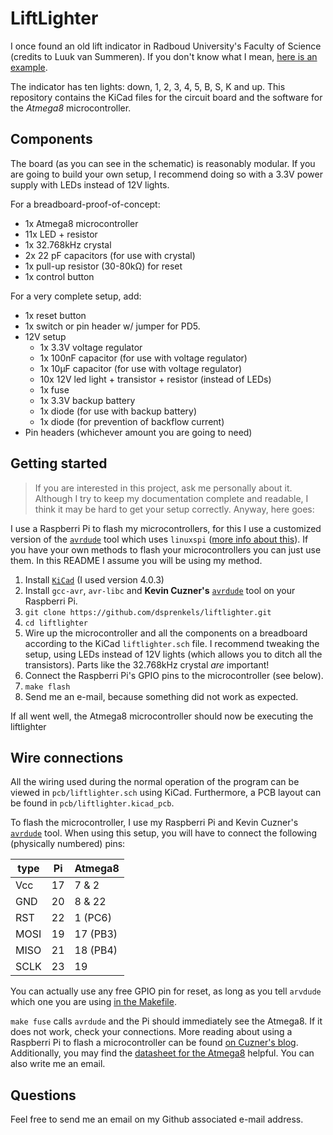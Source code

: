# LiftLighter

I once found an old lift indicator in Radboud University's Faculty of
Science (credits to Luuk van Summeren). If you don't know what I mean,
[here is an example][photo].

The indicator has ten lights: down, 1, 2, 3, 4, 5, B, S, K and up. This
repository contains the KiCad files for the circuit board and the software
for the _Atmega8_ microcontroller.

## Components

The board (as you can see in the schematic) is reasonably modular. If you are
going to build your own setup, I recommend doing so with a 3.3V power supply
with LEDs instead of 12V lights.

For a breadboard-proof-of-concept:
- 1x Atmega8 microcontroller
- 11x LED + resistor
- 1x 32.768kHz crystal
- 2x 22 pF capacitors (for use with crystal)
- 1x pull-up resistor (30-80kΩ) for reset
- 1x control button

For a very complete setup, add:
- 1x reset button
- 1x switch or pin header w/ jumper for PD5.
- 12V setup
  * 1x 3.3V voltage regulator
  * 1x 100nF capacitor (for use with voltage regulator)
  * 1x 10μF capacitor (for use with voltage regulator)
  * 10x 12V led light + transistor + resistor (instead of LEDs)
  * 1x fuse <!-- TODO calculate threshold value -->
  * 1x 3.3V backup battery
  * 1x diode (for use with backup battery)
  * 1x diode (for prevention of backflow current)
- Pin headers (whichever amount you are going to need)

## Getting started

> If you are interested in this project, ask me personally about it. Although
  I try to keep my documentation complete and readable, I think it may be
  hard to get your setup correctly. Anyway, here goes:

I use a Raspberri Pi to flash my microcontrollers, for this I use a customized
version of the [`avrdude`] tool which uses `linuxspi` ([more info about
this][Raspberri Pi as an AVR Programmer]). If you have your own methods to
flash your microcontrollers you can just use them. In this README I assume you
will be using my method.

1. Install [`KiCad`] (I used version 4.0.3)
2. Install `gcc-avr`, `avr-libc` and **Kevin Cuzner's** [`avrdude`] tool on
   your Raspberri Pi.
3. `git clone https://github.com/dsprenkels/liftlighter.git`
4. `cd liftlighter`
5. Wire up the microcontroller and all the components on a breadboard
   according to the KiCad `liftlighter.sch` file. I recommend tweaking the
   setup, using LEDs instead of 12V lights (which allows you to ditch all the
   transistors). Parts like the 32.768kHz crystal _are_ important!
6. Connect the Raspberri Pi's GPIO pins to the microcontroller (see below).
7. `make flash`
8. Send me an e-mail, because something did not work as expected.

If all went well, the Atmega8 microcontroller should now be executing the
liftlighter


## Wire connections

All the wiring used during the normal operation of the program can be viewed
in `pcb/liftlighter.sch` using KiCad. Furthermore, a PCB layout can be found
in `pcb/liftlighter.kicad_pcb`.

To flash the microcontroller, I use my Raspberri Pi and Kevin Cuzner's
[`avrdude`] tool. When using this setup, you will have to connect the following
(physically numbered) pins:

| type | Pi  | Atmega8  |
| ---- | --- | -------- |
| Vcc  | 17  |  7 & 2   |
| GND  | 20  |  8 & 22  |
| RST  | 22  |  1 (PC6) |
| MOSI | 19  | 17 (PB3) |
| MISO | 21  | 18 (PB4) |
| SCLK | 23  | 19       |

You can actually use any free GPIO pin for reset, as long as you tell `arvdude`
which one you are using [in the Makefile][reset pin].

`make fuse` calls `avrdude` and the Pi should immediately see the Atmega8. If
it does not work, check your connections. More reading about using a Raspberri
Pi to flash a microcontroller can be found [on Cuzner's blog][Raspberri Pi as
an AVR programmer]. Additionally, you may find the [datasheet for the
Atmega8][atmega8] helpful. You can also write me an email.

## Questions

Feel free to send me an email on my Github associated e-mail address.

[photo]: photo.jpg
[`KiCad`]: http://kicad-pcb.org/
[`avrdude`]: https://github.com/kcuzner/avrdude
[Raspberri Pi as an AVR programmer]: http://kevincuzner.com/2013/05/27/raspberry-pi-as-an-avr-programmer/
[reset pin]: https://github.com/dsprenkels/liftlighter/blob/master/Makefile#L9
[atmega8]: http://www.atmel.com/Images/Atmel-2486-8-bit-AVR-microcontroller-ATmega8_L_datasheet.pdf
